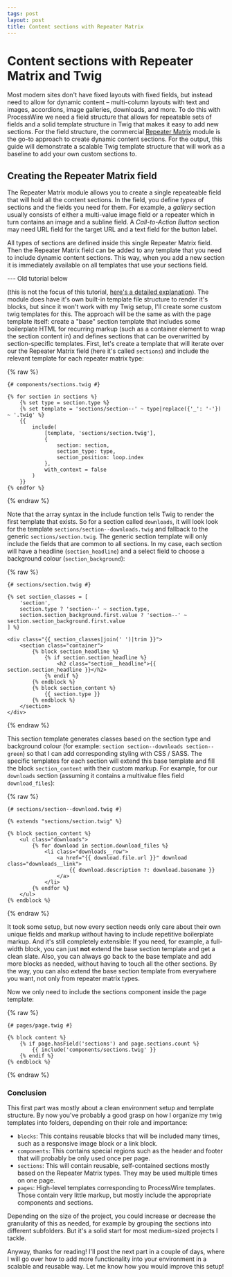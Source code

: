 ```yaml
---
tags: post
layout: post
title: Content sections with Repeater Matrix
---
```


# Content sections with Repeater Matrix and Twig

Most modern sites don't have fixed layouts with fixed fields, but instead need to allow for dynamic content – multi-column layouts with text and images, accordions, image galleries, downloads, and more. To do this with ProcessWire we need a field structure that allows for repeatable sets of fields and a solid template structure in Twig that makes it easy to add new sections. For the field structure, the commercial [Repeater Matrix](https://processwire.com/store/pro-fields/repeater-matrix/) module is the go-to approach to create dynamic content sections. For the output, this guide will demonstrate a scalable Twig template structure that will work as a baseline to add your own custom sections to.

## Creating the Repeater Matrix field

The Repeater Matrix module allows you to create a single repeateable field that will hold all the content sections. In the field, you define *types* of sections and the fields you need for them. For example, a *gallery* section usually consists of either a multi-value image field or a repeater which in turn contains an image and a subline field. A *Call-to-Action Button* section may need URL field for the target URL and a text field for the button label.

All types of sections are defined inside this single Repeater Matrix field. Then the Repeater Matrix field can be added to any template that you need to include dynamic content sections. This way, when you add a new section it is immediately available on all templates that use your sections field.




--- Old tutorial below

(this is not the focus of this tutorial, [here's a detailed explanation](https://digitalardor.com/articles/basic-setup-for-content-blocks-in-processwire/)). The module does have it's own built-in template file structure to render it's blocks, but since it won't work with my Twig setup, I'll create some custom twig templates for this. The approach will be the same as with the page template itself: create a "base" section template that includes some boilerplate HTML for recurring markup (such as a container element to wrap the section content in) and defines sections that can be overwritted by section-specific templates. First, let's create a template that will iterate over our the Repeater Matrix field (here it's called `sections`) and include the relevant template for each repeater matrix type:

{% raw %}
```twig
{# components/sections.twig #}

{% for section in sections %}
    {% set type = section.type %}
    {% set template = 'sections/section--' ~ type|replace({'_': '-'}) ~ '.twig' %}
    {{ 
        include(
            [template, 'sections/section.twig'],
            {
                section: section,
                section_type: type,
                section_position: loop.index
            },
            with_context = false
        )
    }}
{% endfor %}
```
{% endraw %}

Note that the array syntax in the include function tells Twig to render the first template that exists. So for a section called `downloads`, it will look look for the template `sections/section--downloads.twig` and fallback to the generic `sections/section.twig`. The generic section template will only include the fields that are common to all sections. In my case, each section will have a headline (`section_headline`) and a select field to choose a background colour (`section_background`):

{% raw %}
```twig
{# sections/section.twig #}

{% set section_classes = [
    'section',
    section.type ? 'section--' ~ section.type,
    section.section_background.first.value ? 'section--' ~ section.section_background.first.value
] %}

<div class="{{ section_classes|join(' ')|trim }}">
    <section class="container">
        {% block section_headline %}
            {% if section.section_headline %}
                <h2 class="section__headline">{{ section.section_headline }}</h2>
            {% endif %}
        {% endblock %}
        {% block section_content %}
            {{ section.type }}
        {% endblock %}
    </section>
</div>
```
{% endraw %}

This section template generates classes based on the section type and background colour (for example: `section section--downloads section--green`) so that I can add corresponding styling with CSS / SASS. The specific templates for each section will extend this base template and fill the block `section_content` with their custom markup. For example, for our `downloads` section (assuming it contains a multivalue files field `download_files`):

{% raw %}
```twig
{# sections/section--download.twig #}

{% extends "sections/section.twig" %}

{% block section_content %}
    <ul class="downloads">
        {% for download in section.download_files %}
            <li class="downloads__row">
                <a href="{{ download.file.url }}" download class="downloads__link">
                    {{ download.description ?: download.basename }}
                </a>
            </li>
        {% endfor %}
    </ul>
{% endblock %}
```
{% endraw %}

It took some setup, but now every section needs only care about their own unique fields and markup without having to include repetitive boilerplate markup. And it's still completely extensible: If you need, for example, a full-width block, you can just **not** extend the base section template and get a clean slate. Also, you can always go back to the base template and add more blocks as needed, without having to touch all the other sections. By the way, you can also extend the base section template from everywhere you want, not only from repeater matrix types.

Now we only need to include the sections component inside the page template:

{% raw %}
```twig
{# pages/page.twig #}

{% block content %}
    {% if page.hasField('sections') and page.sections.count %}
        {{ include('components/sections.twig' }}
    {% endif %}
{% endblock %}
```
{% endraw %}

### Conclusion

This first part was mostly about a clean environment setup and template structure. By now you've probably a good grasp on how I organize my twig templates into folders, depending on their role and importance:

- `blocks`: This contains reusable blocks that will be included many times, such as a responsive image block or a link block.
- `components`: This contains special regions such as the header and footer that will probably be only used once per page.
- `sections`: This will contain reusable, self-contained sections mostly based on the Repeater Matrix types. They may be used multiple times on one page.
- `pages`: High-level templates corresponding to ProcessWire templates. Those contain very little markup, but mostly include the appropriate components and sections.

Depending on the size of the project, you could increase or decrease the granularity of this as needed, for example by grouping the sections into different subfolders. But it's a solid start for most medium-sized projects I tackle.

Anyway, thanks for reading! I'll post the next part in a couple of days, where I will go over how to add more functionality into your environment in a scalable and reusable way. Let me know how you would improve this setup!
